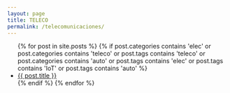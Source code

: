 ```yaml
---
layout: page
title: TELECO
permalink: /telecomunicaciones/
---
```


<div class="home">

  <ul class="posts">
    {% for post in site.posts %}
    {% if post.categories contains 'elec' or post.categories contains 'teleco' or post.tags contains 'teleco' or post.categories contains 'auto' or post.tags contains 'elec' or post.tags contains 'IoT' or post.tags contains 'auto' %}
      <li>
        <a class="post-link" href="{{ post.url | prepend: site.baseurl }}">{{ post.title }}</a>
      </li>
    {% endif %}
    {% endfor %}
  </ul>

</div>
